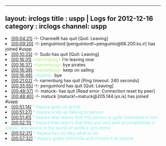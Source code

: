 
---
layout: irclogs
title : uspp | Logs for 2012-12-16
category : irclogs
channel: uspp
---
<li class="logitem"><a href="#00:04:21" name="00:04:21" class="time">[00:04:21]</a> -!- <span class="quit">Channel6</span> has quit [Quit: Leaving] </li>
<li class="logitem"><a href="#00:09:20" name="00:09:20" class="time">[00:09:20]</a> -!- <span class="join">penguinlord</span> [penguinlord!~penguinlo@68.200.ks.ir] has joined #uspp </li>
<li class="logitem"><a href="#00:10:33" name="00:10:33" class="time">[00:10:33]</a> -!- <span class="quit">Sudo</span> has quit [Quit: Leaving] </li>
<li class="logitem"><a href="#00:16:31" name="00:16:31" class="time">[00:16:31]</a> <span class="person" style="color:#a8ec6e">&lt;narrenburg&gt;</span> i'm leaving now </li>
<li class="logitem"><a href="#00:16:37" name="00:16:37" class="time">[00:16:37]</a> <span class="person" style="color:#a8ec6e">&lt;narrenburg&gt;</span> bye pirates </li>
<li class="logitem"><a href="#00:16:39" name="00:16:39" class="time">[00:16:39]</a> <span class="person" style="color:#a8ec6e">&lt;narrenburg&gt;</span> keep on sailing </li>
<li class="logitem"><a href="#00:16:49" name="00:16:49" class="time">[00:16:49]</a> <span class="person" style="color:#7deee6">&lt;itspara&gt;</span> bye </li>
<li class="logitem"><a href="#00:21:02" name="00:21:02" class="time">[00:21:02]</a> -!- <span class="quit">narrenburg</span> has quit [Ping timeout: 240 seconds] </li>
<li class="logitem"><a href="#00:35:55" name="00:35:55" class="time">[00:35:55]</a> -!- <span class="quit">penguinlord</span> has quit [Quit: Leaving] </li>
<li class="logitem"><a href="#00:48:37" name="00:48:37" class="time">[00:48:37]</a> -!- <span class="quit">matuck-</span> has quit [Read error: Connection reset by peer] </li>
<li class="logitem"><a href="#00:48:40" name="00:48:40" class="time">[00:48:40]</a> -!- <span class="join">matuck</span> [matuck!~matuck@205.144.iys.ix] has joined #uspp </li>
<li class="logitem"><a href="#00:51:14" name="00:51:14" class="time">[00:51:14]</a> <span class="person" style="color:#7deee6">* itspara goes on grindr</span> </li>
<li class="logitem"><a href="#00:51:27" name="00:51:27" class="time">[00:51:27]</a> <span class="person" style="color:#7deee6">* itspara ends up talking to person</span> </li>
<li class="logitem"><a href="#00:51:41" name="00:51:41" class="time">[00:51:41]</a> <span class="person" style="color:#7deee6">* itspara later learns that this person is quite interested in him</span> </li>
<li class="logitem"><a href="#00:52:11" name="00:52:11" class="time">[00:52:11]</a> <span class="person" style="color:#7deee6">* itspara then learns that they are very well accomplished, a lawyer, and works in the world of politics. pro-bono</span> </li>
<li class="logitem"><a href="#00:52:21" name="00:52:21" class="time">[00:52:21]</a> <span class="person" style="color:#7deee6">* itspara has no idea what to do</span> </li>
<li class="logitem"><a href="#00:57:32" name="00:57:32" class="time">[00:57:32]</a> <span class="person" style="color:#7deee6">* itspara grabs chinchilla and chucks it at obama</span> </li>


